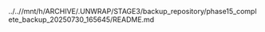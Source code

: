 ../..//mnt/h/ARCHIVE/.UNWRAP/STAGE3/backup_repository/phase15_complete_backup_20250730_165645/README.md